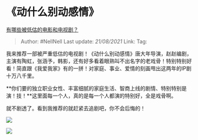 # 《动什么别动感情》
[有哪些被低估的电影和电视剧？](https://www.zhihu.com/question/265149894/answer/382044415)

> Author: #NellNell
> Last update: *21/08/2021*
> Link:
> Tag:

我来推荐一部被严重低估的电视剧！《动什么别动感情》唐大年导演，赵赵编剧，主演有陶虹，张涵予，韩影，还有好多看着眼熟叫不出名字的老戏骨！特别特别好看！简直跟《我爱我家》有的一拼！对家庭、事业、爱情的刻画甩出这两年的IP剧十万八千里。

**你们要的独立职业女性、丰富细腻的家庭生活、智商上线的剧情、特别特别是演！技！**这里面每一个人，真的是每一个人都演的特别好，全是戏骨啊。

就不剧透了。看到我推荐的就赶紧去追剧吧，你不会后悔的！

![](https://pica.zhimg.com/50/v2-dddd01e3fd320ecf83f19bd2483607f8_720w.jpg?source=c8b7c179)

![](https://pica.zhimg.com/80/v2-dddd01e3fd320ecf83f19bd2483607f8_720w.jpg?source=c8b7c179)
